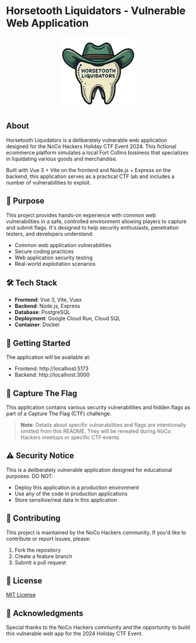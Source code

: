 # Horsetooth Liquidators - Vulnerable Web Application

<p align="center">
  <img src="public/logo.png" alt="Horsetooth Liquidators Logo" width="200"/>
</p>

## About

Horsetooth Liquidators is a deliberately vulnerable web application designed for the NoCo Hackers Holiday CTF Event 2024. This fictional ecommerce platform simulates a local Fort Collins business that specializes in liquidating various goods and merchandise.

Built with Vue 3 + Vite on the frontend and Node.js + Express on the backend, this application serves as a practical CTF lab and includes a number of vulnerabilities to exploit.

## 🎯 Purpose

This project provides hands-on experience with common web vulnerabilities in a safe, controlled environment allowing players to capture and submit flags. It's designed to help security enthusiasts, penetration testers, and developers understand:
- Common web application vulnerabilities
- Secure coding practices
- Web application security testing
- Real-world exploitation scenarios

## 🛠 Tech Stack

- **Frontend**: Vue 3, Vite, Vuex
- **Backend**: Node.js, Express
- **Database**: PostgreSQL
- **Deployment**: Google Cloud Run, Cloud SQL
- **Container**: Docker

## 🚀 Getting Started

The application will be available at:
- Frontend: http://localhost:5173
- Backend: http://localhost:3000

## 🎯 Capture The Flag

This application contains various security vulnerabilities and hidden flags as part of a Capture The Flag (CTF) challenge. 

> **Note**: Details about specific vulnerabilities and flags are intentionally omitted from this README. They will be revealed during NoCo Hackers meetups or specific CTF events.

## ⚠️ Security Notice

This is a deliberately vulnerable application designed for educational purposes. DO NOT:
- Deploy this application in a production environment
- Use any of the code in production applications
- Store sensitive/real data in this application

## 🤝 Contributing

This project is maintained by the NoCo Hackers community. If you'd like to contribute or report issues, please:
1. Fork the repository
2. Create a feature branch
3. Submit a pull request

## 📝 License

[MIT License](LICENSE)

## 🙏 Acknowledgments

Special thanks to the NoCo Hackers community and the opportunity to build this vulnerable web app for the 2024 Holiday CTF Event.